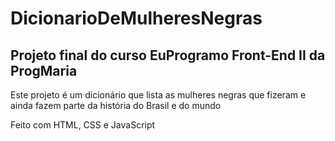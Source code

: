 # DicionarioDeMulheresNegras

## Projeto final do curso EuProgramo Front-End II da ProgMaria

Este projeto é um dicionário que lista as mulheres negras que fizeram e ainda fazem parte da história do Brasil e do mundo

Feito com HTML, CSS e JavaScript
